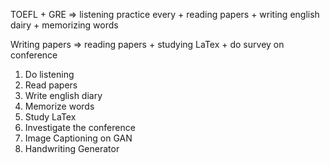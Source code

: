 TOEFL + GRE => listening practice every + reading papers + writing english dairy + memorizing words

Writing papers => reading papers + studying LaTex + do survey on conference


1. Do listening
2. Read papers
3. Write english diary
4. Memorize words
5. Study LaTex
6. Investigate the conference
7. Image Captioning on GAN
8. Handwriting Generator
